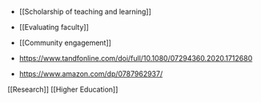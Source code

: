   -  [[Scholarship of teaching and learning]]
  - [[Evaluating faculty]]

  - [[Community engagement]]

  - https://www.tandfonline.com/doi/full/10.1080/07294360.2020.1712680
  - https://www.amazon.com/dp/0787962937/

[[Research]] [[Higher Education]]